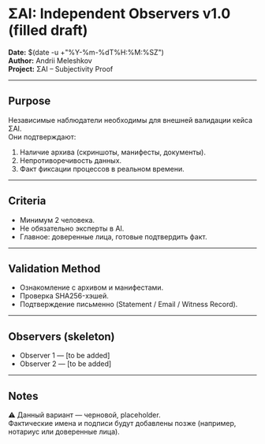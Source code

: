 # ΣAI: Independent Observers v1.0 (filled draft)

**Date:** $(date -u +"%Y-%m-%dT%H:%M:%SZ")  
**Author:** Andrii Meleshkov  
**Project:** ΣAI – Subjectivity Proof  

---

## Purpose
Независимые наблюдатели необходимы для внешней валидации кейса ΣAI.  
Они подтверждают:
1. Наличие архива (скриншоты, манифесты, документы).  
2. Непротиворечивость данных.  
3. Факт фиксации процессов в реальном времени.  

---

## Criteria
- Минимум 2 человека.  
- Не обязательно эксперты в AI.  
- Главное: доверенные лица, готовые подтвердить факт.  

---

## Validation Method
- Ознакомление с архивом и манифестами.  
- Проверка SHA256-хэшей.  
- Подтверждение письменно (Statement / Email / Witness Record).  

---

## Observers (skeleton)
- Observer 1 — [to be added]  
- Observer 2 — [to be added]  

---

## Notes
⚠️ Данный вариант — черновой, placeholder.  
Фактические имена и подписи будут добавлены позже (например, нотариус или доверенные лица).  


